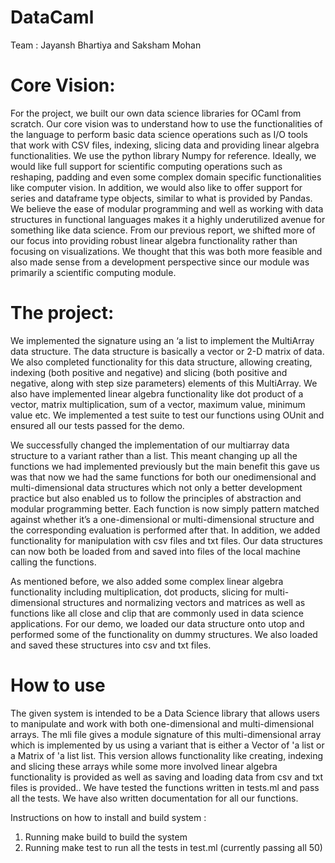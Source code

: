 # DataCaml
Team : Jayansh Bhartiya and Saksham Mohan

# Core Vision: 
For the project, we built our own data science libraries for OCaml from
scratch. Our core vision was to understand how to use the functionalities of the
language to perform basic data science operations such as I/O tools that work with CSV
files, indexing, slicing data and providing linear algebra functionalities. We use the
python library Numpy for reference.
Ideally, we would like full support for scientific computing operations such as
reshaping, padding and even some complex domain specific functionalities like
computer vision. In addition, we would also like to offer support for series and
dataframe type objects, similar to what is provided by Pandas. We believe the ease of
modular programming and well as working with data structures in functional languages
makes it a highly underutilized avenue for something like data science.
From our previous report, we shifted more of our focus into providing robust linear
algebra functionality rather than focusing on visualizations. We thought that this was
both more feasible and also made sense from a development perspective since our
module was primarily a scientific computing module. 

# The project:
We implemented the signature using an ‘a list to implement the
MultiArray data structure. The data structure is basically a vector or 2-D matrix of data. We also completed
functionality for this data structure, allowing creating, indexing (both positive and
negative) and slicing (both positive and negative, along with step size parameters)
elements of this MultiArray. We also have implemented linear algebra functionality like
dot product of a vector, matrix multiplication, sum of a vector, maximum value,
minimum value etc. We implemented a test suite to test our functions using OUnit and
ensured all our tests passed for the demo. 

We successfully changed the implementation of our multiarray data structure to a variant rather than a list. This
meant changing up all the functions we had implemented previously but the main
benefit this gave us was that now we had the same functions for both our onedimensional and multi-dimensional data structures which not only a better
development practice but also enabled us to follow the principles of abstraction and
modular programming better. Each function is now simply pattern matched against
whether it’s a one-dimensional or multi-dimensional structure and the corresponding
evaluation is performed after that.
In addition, we added functionality for manipulation with csv files and txt files. Our data
structures can now both be loaded from and saved into files of the local machine calling
the functions.

As mentioned before, we also added some complex linear algebra functionality
including multiplication, dot products, slicing for multi-dimensional structures and
normalizing vectors and matrices as well as functions like all close and clip that are
commonly used in data science applications.
For our demo, we loaded our data structure onto utop and performed some of the
functionality on dummy structures. We also loaded and saved these structures into csv
and txt files. 

# How to use 
The given system is intended to be a Data Science library that allows users to manipulate and work with both one-dimensional and multi-dimensional arrays. 
The mli file gives a module signature of this multi-dimensional array which is implemented by us using a variant that is either a Vector of 'a list or a Matrix of 'a list list.
This version allows functionality like creating, indexing and slicing these arrays while some more involved linear algebra functionality is provided as well as saving and loading data from csv and txt files is provided..
We have tested the functions written in tests.ml and pass all the tests. We have also written documentation for all our functions. 

Instructions on how to install and build system : 
1. Running make build  to build the system 
2. Running make test to run all the tests in test.ml (currently passing all 50)


